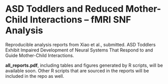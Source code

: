 
# ASD Toddlers and Reduced Mother-Child Interactions – fMRI SNF Analysis

Reproducible analysis reports from Xiao et al., submitted. ASD Toddlers Exhibit Impaired Development of Neural Systems That Respond to and Guide Mother-Child Interactions.

**all_reports.pdf**, including tables and figures generated by R scripts, will be available soon. Other R scripts that are sourced in the reports will be included in the repo as well. 

